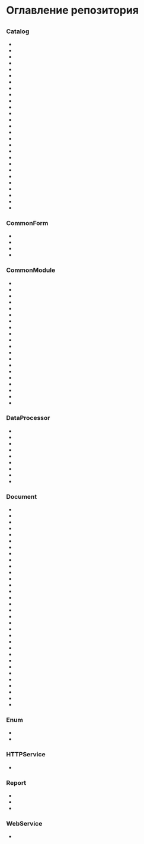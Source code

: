 # Оглавление репозитория

## 

### Catalog

- [](https://gist.githubusercontent.com/Untru/f54484ad2b2ca7f900d0800186ddf420/raw/390ac06401bcd490ceecaba99f502f631184a8ad/_bsl%5CResources%5C726598511%5CCatalog%5C%D1%83%D1%81%D0%90%D0%BB%D0%B3%D0%BE%D1%80%D0%B8%D1%82%D0%BC%D1%8B%D0%A0%D0%B0%D0%B7%D0%BC%D0%B5%D1%89%D0%B5%D0%BD%D0%B8%D1%8F%5CCatalogForm%5C%D0%A4%D0%BE%D1%80%D0%BC%D0%B0%D0%AD%D0%BB%D0%B5%D0%BC%D0%B5%D0%BD%D1%82%D0%B0%5CCatalogForm.obj.bsl)
- [](https://gist.githubusercontent.com/Untru/f54484ad2b2ca7f900d0800186ddf420/raw/5b8f13cbf3750245fca8d5815c2d6c29ecde6077/_bsl%5CResources%5C726598511%5CCatalog%5C%D1%83%D1%81%D0%98%D1%81%D1%82%D0%BE%D1%87%D0%BD%D0%B8%D0%BA%D0%B8%D0%9F%D0%BE%D1%81%D1%82%D1%83%D0%BF%D0%BB%D0%B5%D0%BD%D0%B8%D1%8F%5CCatalogForm%5C%D0%A4%D0%BE%D1%80%D0%BC%D0%B0%D0%AD%D0%BB%D0%B5%D0%BC%D0%B5%D0%BD%D1%82%D0%B0%5CCatalogForm.obj.bsl)
- [](https://gist.githubusercontent.com/Untru/f54484ad2b2ca7f900d0800186ddf420/raw/6f67e4fc40550f192a4dc05d250616384359cee5/_bsl%5CResources%5C726598511%5CCatalog%5C%D1%83%D1%81%D0%9A%D0%BE%D0%BD%D1%82%D0%B5%D0%B9%D0%BD%D0%B5%D1%80%D1%8B%5CCatalog.mgr.bsl)
- [](https://gist.githubusercontent.com/Untru/f54484ad2b2ca7f900d0800186ddf420/raw/c1b1cc668216d2ce9b9d5ff69b115cb0088e2f3d/_bsl%5CResources%5C726598511%5CCatalog%5C%D1%83%D1%81%D0%9A%D0%BE%D0%BD%D1%82%D0%B5%D0%B9%D0%BD%D0%B5%D1%80%D1%8B%5CCatalogForm%5C%D0%A4%D0%BE%D1%80%D0%BC%D0%B0%D0%92%D1%8B%D0%B1%D0%BE%D1%80%D0%B0%5CCatalogForm.obj.bsl)
- [](https://gist.githubusercontent.com/Untru/f54484ad2b2ca7f900d0800186ddf420/raw/68922de95fac83b260df95567b51feceb03280cc/_bsl%5CResources%5C726598511%5CCatalog%5C%D1%83%D1%81%D0%9A%D0%BE%D0%BD%D1%82%D0%B5%D0%B9%D0%BD%D0%B5%D1%80%D1%8B%5CCatalogForm%5C%D0%A4%D0%BE%D1%80%D0%BC%D0%B0%D0%AD%D0%BB%D0%B5%D0%BC%D0%B5%D0%BD%D1%82%D0%B0%5CCatalogForm.obj.bsl)
- [](https://gist.githubusercontent.com/Untru/f54484ad2b2ca7f900d0800186ddf420/raw/c3af859348459f301c62331ca4d08950adeae68a/_bsl%5CResources%5C726598511%5CCatalog%5C%D1%83%D1%81%D0%9A%D0%BE%D0%BD%D1%82%D1%80%D0%B0%D0%B3%D0%B5%D0%BD%D1%82%D1%8B%5CCatalogForm%5C%D0%A4%D0%BE%D1%80%D0%BC%D0%B0%D0%AD%D0%BB%D0%B5%D0%BC%D0%B5%D0%BD%D1%82%D0%B0%5CCatalogForm.obj.bsl)
- [](https://gist.githubusercontent.com/Untru/f54484ad2b2ca7f900d0800186ddf420/raw/0aafc83cb2598e1e1bcee651f6d4c5425415cb6a/_bsl%5CResources%5C726598511%5CCatalog%5C%D1%83%D1%81%D0%9C%D0%BE%D0%B4%D0%B5%D0%BB%D0%B8%D0%A3%D1%87%D0%B5%D1%82%D0%B0%D0%9D%D0%BE%D0%BC%D0%B5%D0%BD%D0%BA%D0%BB%D0%B0%D1%82%D1%83%D1%80%D1%8B%5CCatalog.mgr.bsl)
- [](https://gist.githubusercontent.com/Untru/f54484ad2b2ca7f900d0800186ddf420/raw/f1cbaa04d29317b865a399b69892ed4c730b886a/_bsl%5CResources%5C726598511%5CCatalog%5C%D1%83%D1%81%D0%9D%D0%B0%D0%BF%D1%80%D0%B0%D0%B2%D0%BB%D0%B5%D0%BD%D0%B8%D0%B5%D0%9E%D1%82%D0%B3%D1%80%D1%83%D0%B7%D0%BA%D0%B8%5CCatalogForm%5C%D0%A4%D0%BE%D1%80%D0%BC%D0%B0%D0%AD%D0%BB%D0%B5%D0%BC%D0%B5%D0%BD%D1%82%D0%B0%5CCatalogForm.obj.bsl)       
- [](https://gist.githubusercontent.com/Untru/f54484ad2b2ca7f900d0800186ddf420/raw/ab96f4d9b80b152d807d6da529470dc1abbe545b/_bsl%5CResources%5C726598511%5CCatalog%5C%D1%83%D1%81%D0%9D%D0%BE%D0%BC%D0%B5%D0%BD%D0%BA%D0%BB%D0%B0%D1%82%D1%83%D1%80%D0%B0%5CCatalog.mgr.bsl)
- [](https://gist.githubusercontent.com/Untru/f54484ad2b2ca7f900d0800186ddf420/raw/00f19585a7d1ba8821f743837b1f3d9e2ae3fa6f/_bsl%5CResources%5C726598511%5CCatalog%5C%D1%83%D1%81%D0%9D%D0%BE%D0%BC%D0%B5%D0%BD%D0%BA%D0%BB%D0%B0%D1%82%D1%83%D1%80%D0%B0%5CCatalog.obj.bsl)
- [](https://gist.githubusercontent.com/Untru/f54484ad2b2ca7f900d0800186ddf420/raw/376613d6ee92329adb44679ca7be75a0e6ca87ee/_bsl%5CResources%5C726598511%5CCatalog%5C%D1%83%D1%81%D0%9D%D0%BE%D0%BC%D0%B5%D0%BD%D0%BA%D0%BB%D0%B0%D1%82%D1%83%D1%80%D0%B0%5CCatalogForm%5C%D0%A4%D0%BE%D1%80%D0%BC%D0%B0%D0%AD%D0%BB%D0%B5%D0%BC%D0%B5%D0%BD%D1%82%D0%B0%5CCatalogForm.obj.bsl)
- [](https://gist.githubusercontent.com/Untru/f54484ad2b2ca7f900d0800186ddf420/raw/57defd6e8cc98aadc29d416401923af5c79a079e/_bsl%5CResources%5C726598511%5CCatalog%5C%D1%83%D1%81%D0%9F%D0%B0%D1%80%D1%82%D0%B8%D0%B8%D0%9D%D0%BE%D0%BC%D0%B5%D0%BD%D0%BA%D0%BB%D0%B0%D1%82%D1%83%D1%80%D1%8B%5CCatalog.mgr.bsl)
- [](https://gist.githubusercontent.com/Untru/f54484ad2b2ca7f900d0800186ddf420/raw/ea4741cab98e5b4a42c4f9a6ddecb22a2d3f80b2/_bsl%5CResources%5C726598511%5CCatalog%5C%D1%83%D1%81%D0%9F%D0%B0%D1%80%D1%82%D0%B8%D0%B8%D0%9D%D0%BE%D0%BC%D0%B5%D0%BD%D0%BA%D0%BB%D0%B0%D1%82%D1%83%D1%80%D1%8B%5CCatalog.obj.bsl)
- [](https://gist.githubusercontent.com/Untru/f54484ad2b2ca7f900d0800186ddf420/raw/567a4bbb73ef19dbb060f1257b8294a8e443593f/_bsl%5CResources%5C726598511%5CCatalog%5C%D1%83%D1%81%D0%9F%D0%B0%D1%80%D1%82%D0%B8%D0%B8%D0%9D%D0%BE%D0%BC%D0%B5%D0%BD%D0%BA%D0%BB%D0%B0%D1%82%D1%83%D1%80%D1%8B%5CCatalogForm%5C%D0%A4%D0%BE%D1%80%D0%BC%D0%B0%D0%AD%D0%BB%D0%B5%D0%BC%D0%B5%D0%BD%D1%82%D0%B0%5CCatalogForm.obj.bsl)
- [](https://gist.githubusercontent.com/Untru/f54484ad2b2ca7f900d0800186ddf420/raw/ccb27a775ff77aa39f4ad3edf5da8743c906a872/_bsl%5CResources%5C726598511%5CCatalog%5C%D1%83%D1%81%D0%9F%D1%80%D0%B0%D0%B2%D0%B8%D0%BB%D0%B0%D0%A1%D0%BA%D0%BB%D0%B0%D0%B4%D1%81%D0%BA%D0%B8%D1%85%D0%9E%D0%BF%D0%B5%D1%80%D0%B0%D1%86%D0%B8%D0%B9%5CCatalogForm%5C%D0%A1%D1%82%D1%80%D0%B0%D0%BD%D0%B8%D1%86%D0%B0%D0%98%D0%BD%D0%B2%D0%B5%D0%BD%D1%82%D0%B0%D1%80%D0%B8%D0%B7%D0%B0%D1%86%D0%B8%D1%8F%D0%9A%D0%BE%D0%BD%D1%82%D0%B5%D0%B9%D0%BD%D0%B5%D1%80%D0%BE%D0%B2%5CCatalogForm.obj.bsl)
- [](https://gist.githubusercontent.com/Untru/f54484ad2b2ca7f900d0800186ddf420/raw/ccb27a775ff77aa39f4ad3edf5da8743c906a872/_bsl%5CResources%5C726598511%5CCatalog%5C%D1%83%D1%81%D0%9F%D1%80%D0%B0%D0%B2%D0%B8%D0%BB%D0%B0%D0%A1%D0%BA%D0%BB%D0%B0%D0%B4%D1%81%D0%BA%D0%B8%D1%85%D0%9E%D0%BF%D0%B5%D1%80%D0%B0%D1%86%D0%B8%D0%B9%5CCatalogForm%5C%D0%A1%D1%82%D1%80%D0%B0%D0%BD%D0%B8%D1%86%D0%B0%D0%98%D0%BD%D0%B2%D0%B5%D0%BD%D1%82%D0%B0%D1%80%D0%B8%D0%B7%D0%B0%D1%86%D0%B8%D1%8F%D0%A1%D0%BE%D1%81%D1%82%D0%B0%D0%B2%D0%B0%D0%9A%D0%BE%D0%BD%D1%82%D0%B5%D0%B9%D0%BD%D0%B5%D1%80%D0%BE%D0%B2%5CCatalogForm.obj.bsl)
- [](https://gist.githubusercontent.com/Untru/f54484ad2b2ca7f900d0800186ddf420/raw/ccb27a775ff77aa39f4ad3edf5da8743c906a872/_bsl%5CResources%5C726598511%5CCatalog%5C%D1%83%D1%81%D0%9F%D1%80%D0%B0%D0%B2%D0%B8%D0%BB%D0%B0%D0%A1%D0%BA%D0%BB%D0%B0%D0%B4%D1%81%D0%BA%D0%B8%D1%85%D0%9E%D0%BF%D0%B5%D1%80%D0%B0%D1%86%D0%B8%D0%B9%5CCatalogForm%5C%D0%A1%D1%82%D1%80%D0%B0%D0%BD%D0%B8%D1%86%D0%B0%D0%9E%D1%82%D0%B1%D0%BE%D1%80%D0%A2%D0%BE%D0%B2%D0%B0%D1%80%D0%B0%5CCatalogForm.obj.bsl)
- [](https://gist.githubusercontent.com/Untru/f54484ad2b2ca7f900d0800186ddf420/raw/ccb27a775ff77aa39f4ad3edf5da8743c906a872/_bsl%5CResources%5C726598511%5CCatalog%5C%D1%83%D1%81%D0%9F%D1%80%D0%B0%D0%B2%D0%B8%D0%BB%D0%B0%D0%A1%D0%BA%D0%BB%D0%B0%D0%B4%D1%81%D0%BA%D0%B8%D1%85%D0%9E%D0%BF%D0%B5%D1%80%D0%B0%D1%86%D0%B8%D0%B9%5CCatalogForm%5C%D0%A1%D1%82%D1%80%D0%B0%D0%BD%D0%B8%D1%86%D0%B0%D0%9F%D1%80%D0%B8%D0%B5%D0%BC%D0%BA%D0%B0%5CCatalogForm.obj.bsl)
- [](https://gist.githubusercontent.com/Untru/f54484ad2b2ca7f900d0800186ddf420/raw/ccb27a775ff77aa39f4ad3edf5da8743c906a872/_bsl%5CResources%5C726598511%5CCatalog%5C%D1%83%D1%81%D0%9F%D1%80%D0%B0%D0%B2%D0%B8%D0%BB%D0%B0%D0%A1%D0%BA%D0%BB%D0%B0%D0%B4%D1%81%D0%BA%D0%B8%D1%85%D0%9E%D0%BF%D0%B5%D1%80%D0%B0%D1%86%D0%B8%D0%B9%5CCatalogForm%5C%D0%A1%D1%82%D1%80%D0%B0%D0%BD%D0%B8%D1%86%D0%B0%D0%9F%D1%80%D0%B8%D0%B5%D0%BC%D0%BA%D0%B0%D0%9F%D0%BE%D1%81%D0%BB%D0%B5%D0%9F%D1%80%D0%B5%D0%B4%D0%B2%D0%B0%D1%80%D0%B8%D1%82%D0%B5%D0%BB%D1%8C%D0%BD%D0%BE%D0%B9%D0%9F%D1%80%D0%B8%D0%B5%D0%BC%D0%BA%D0%B8%5CCatalogForm.obj.bsl)
- [](https://gist.githubusercontent.com/Untru/f54484ad2b2ca7f900d0800186ddf420/raw/ccb27a775ff77aa39f4ad3edf5da8743c906a872/_bsl%5CResources%5C726598511%5CCatalog%5C%D1%83%D1%81%D0%9F%D1%80%D0%B0%D0%B2%D0%B8%D0%BB%D0%B0%D0%A1%D0%BA%D0%BB%D0%B0%D0%B4%D1%81%D0%BA%D0%B8%D1%85%D0%9E%D0%BF%D0%B5%D1%80%D0%B0%D1%86%D0%B8%D0%B9%5CCatalogForm%5C%D0%A1%D1%82%D1%80%D0%B0%D0%BD%D0%B8%D1%86%D0%B0%D0%A1%D0%B2%D0%BE%D0%B1%D0%BE%D0%B4%D0%BD%D0%B0%D1%8F%D0%98%D0%BD%D0%B2%D0%B5%D0%BD%D1%82%D0%B0%D1%80%D0%B8%D0%B7%D0%B0%D1%86%D0%B8%D1%8F%D0%9A%D0%BE%D0%BD%D1%82%D0%B5%D0%B9%D0%BD%D0%B5%D1%80%D0%BE%D0%B2%5CCatalogForm.obj.bsl)
- [](https://gist.githubusercontent.com/Untru/f54484ad2b2ca7f900d0800186ddf420/raw/ccb27a775ff77aa39f4ad3edf5da8743c906a872/_bsl%5CResources%5C726598511%5CCatalog%5C%D1%83%D1%81%D0%9F%D1%80%D0%B0%D0%B2%D0%B8%D0%BB%D0%B0%D0%A1%D0%BA%D0%BB%D0%B0%D0%B4%D1%81%D0%BA%D0%B8%D1%85%D0%9E%D0%BF%D0%B5%D1%80%D0%B0%D1%86%D0%B8%D0%B9%5CCatalogForm%5C%D0%A1%D1%82%D1%80%D0%B0%D0%BD%D0%B8%D1%86%D0%B0%D0%A1%D0%B2%D0%BE%D0%B1%D0%BE%D0%B4%D0%BD%D0%B0%D1%8F%D0%98%D0%BD%D0%B2%D0%B5%D0%BD%D1%82%D0%B0%D1%80%D0%B8%D0%B7%D0%B0%D1%86%D0%B8%D1%8F%D0%A1%D0%BE%D1%81%D1%82%D0%B0%D0%B2%D0%B0%D0%9A%D0%BE%D0%BD%D1%82%D0%B5%D0%B9%D0%BD%D0%B5%D1%80%D0%BE%D0%B2%5CCatalogForm.obj.bsl)
- [](https://gist.githubusercontent.com/Untru/f54484ad2b2ca7f900d0800186ddf420/raw/ccb27a775ff77aa39f4ad3edf5da8743c906a872/_bsl%5CResources%5C726598511%5CCatalog%5C%D1%83%D1%81%D0%9F%D1%80%D0%B0%D0%B2%D0%B8%D0%BB%D0%B0%D0%A1%D0%BA%D0%BB%D0%B0%D0%B4%D1%81%D0%BA%D0%B8%D1%85%D0%9E%D0%BF%D0%B5%D1%80%D0%B0%D1%86%D0%B8%D0%B9%5CCatalogForm%5C%D0%A1%D1%82%D1%80%D0%B0%D0%BD%D0%B8%D1%86%D0%B0%D0%A1%D0%B2%D0%BE%D0%B1%D0%BE%D0%B4%D0%BD%D0%BE%D0%B5%D0%9F%D0%B5%D1%80%D0%B5%D0%BC%D0%B5%D1%89%D0%B5%D0%BD%D0%B8%D0%B5%D0%A2%D0%BE%D0%B2%D0%B0%D1%80%D0%B0%5CCatalogForm.obj.bsl)
- [](https://gist.githubusercontent.com/Untru/f54484ad2b2ca7f900d0800186ddf420/raw/ccb27a775ff77aa39f4ad3edf5da8743c906a872/_bsl%5CResources%5C726598511%5CCatalog%5C%D1%83%D1%81%D0%A1%D1%82%D0%B0%D0%B4%D0%B8%D0%B8%D0%9E%D1%82%D0%B3%D1%80%D1%83%D0%B7%D0%BA%D0%B8%5CCatalogForm%5C%D0%A4%D0%BE%D1%80%D0%BC%D0%B0%D0%AD%D0%BB%D0%B5%D0%BC%D0%B5%D0%BD%D1%82%D0%B0%5CCatalogForm.obj.bsl)
- [](https://gist.githubusercontent.com/Untru/f54484ad2b2ca7f900d0800186ddf420/raw/ccb27a775ff77aa39f4ad3edf5da8743c906a872/_bsl%5CResources%5C726598511%5CCatalog%5C%D1%83%D1%81%D0%A1%D1%82%D0%B0%D0%B4%D0%B8%D0%B8%D0%9F%D1%80%D0%B8%D0%B5%D0%BC%D0%BA%D0%B8%5CCatalogForm%5C%D0%A4%D0%BE%D1%80%D0%BC%D0%B0%D0%AD%D0%BB%D0%B5%D0%BC%D0%B5%D0%BD%D1%82%D0%B0%5CCatalogForm.obj.bsl)
- [](https://gist.githubusercontent.com/Untru/f54484ad2b2ca7f900d0800186ddf420/raw/3e9bf26d23527771eae3893351b142f37f9d2e2e/_bsl%5CResources%5C726598511%5CCatalog%5C%D1%83%D1%81%D0%A2%D0%B8%D0%BF%D1%8B%D0%A1%D0%BA%D0%BB%D0%B0%D0%B4%D1%81%D0%BA%D0%B8%D1%85%D0%A1%D0%BE%D0%B1%D1%8B%D1%82%D0%B8%D0%B9%5CCatalogForm%5C%D0%A4%D0%BE%D1%80%D0%BC%D0%B0%D0%AD%D0%BB%D0%B5%D0%BC%D0%B5%D0%BD%D1%82%D0%B0%5CCatalogForm.obj.bsl) 
- [](https://gist.githubusercontent.com/Untru/f54484ad2b2ca7f900d0800186ddf420/raw/c309b992c36140d2d660df51a8cfeb77743d4ee6/_bsl%5CResources%5C726598511%5CCatalog%5C%D1%83%D1%81%D0%A3%D0%BF%D0%B0%D0%BA%D0%BE%D0%B2%D0%BA%D0%B8%D0%9D%D0%BE%D0%BC%D0%B5%D0%BD%D0%BA%D0%BB%D0%B0%D1%82%D1%83%D1%80%D1%8B%5CCatalogForm%5C%D0%A4%D0%BE%D1%80%D0%BC%D0%B0%D0%AD%D0%BB%D0%B5%D0%BC%D0%B5%D0%BD%D1%82%D0%B0%5CCatalogForm.obj.bsl) 
- [](https://gist.githubusercontent.com/Untru/f54484ad2b2ca7f900d0800186ddf420/raw/59edfca65a21f4d40aaa4c436d94810bba285152/_bsl%5CResources%5C726598511%5CCatalog%5C%D1%83%D1%81%D0%A8%D0%B0%D0%B1%D0%BB%D0%BE%D0%BD%D1%8B%D0%AD%D1%82%D0%B8%D0%BA%D0%B5%D1%82%D0%BE%D0%BA%5CCatalogForm%5C%D0%A4%D0%BE%D1%80%D0%BC%D0%B0%D0%AD%D0%BB%D0%B5%D0%BC%D0%B5%D0%BD%D1%82%D0%B0%5CCatalogForm.obj.bsl)

### CommonForm

- [](https://gist.githubusercontent.com/Untru/f54484ad2b2ca7f900d0800186ddf420/raw/eefd47037e59d27bbc2a383ca626af08856f8a6c/_bsl%5CResources%5C726598511%5CCommonForm%5C%D0%A4%D0%BE%D1%80%D0%BC%D0%B0%D0%A0%D0%B5%D0%B4%D0%B0%D0%BA%D1%82%D0%B8%D1%80%D0%BE%D0%B2%D0%B0%D0%BD%D0%B8%D1%8F%D0%9F%D0%BE%D1%87%D1%82%D1%8B%D0%94%D0%BB%D1%8F%D0%A3%D0%B2%D0%B5%D0%B4%D0%BE%D0%BC%D0%BB%D0%B5%D0%BD%D0%B8%D1%8F%5CCommonForm.obj.bsl)
- [](https://gist.githubusercontent.com/Untru/f54484ad2b2ca7f900d0800186ddf420/raw/05b562a42c687e982a9aa4d1baf2a87317e9b638/_bsl%5CResources%5C726598511%5CCommonForm%5C%D1%83%D1%81%D0%9E%D1%82%D0%B1%D0%BE%D1%80%D0%9E%D1%82%D0%B3%D1%80%D1%83%D0%B7%D0%BA%D0%B0%5CCommonForm.obj.bsl)
- [](https://gist.githubusercontent.com/Untru/f54484ad2b2ca7f900d0800186ddf420/raw/7abe6d62a74458ca9415e6441aebbcc2db8cc9d6/_bsl%5CResources%5C726598511%5CCommonForm%5C%D1%83%D1%81%D0%A1%D0%B5%D1%80%D0%B2%D0%B5%D1%80%D0%9F%D0%B5%D1%87%D0%B0%D1%82%D0%B8%5CCommonForm.obj.bsl)
- [](https://gist.githubusercontent.com/Untru/f54484ad2b2ca7f900d0800186ddf420/raw/87d5a757808da5f451d4416bf698e034a88ddd8f/_bsl%5CResources%5C726598511%5CCommonForm%5C%D1%83%D1%81%D0%A1%D0%BA%D0%BB%D0%B0%D0%B4%D1%81%D0%BA%D0%BE%D0%B9%D0%A3%D1%87%D0%B5%D1%82%5CCommonForm.obj.bsl)

### CommonModule

- [](https://gist.githubusercontent.com/Untru/f54484ad2b2ca7f900d0800186ddf420/raw/52fca9481dd00979861beb8d48b0061b27ffa75d/_bsl%5CResources%5C726598511%5CCommonModule%5C%D0%91%D1%8E%D1%80%D0%BE1440_%D0%94%D0%BE%D1%80%D0%B0%D0%B1%D0%BE%D1%82%D0%BA%D0%B8%D0%A1%D0%B5%D1%80%D0%B2%D0%B5%D1%80%5CCommonModule.obj.bsl)
- [](https://gist.githubusercontent.com/Untru/f54484ad2b2ca7f900d0800186ddf420/raw/ff0c8b35da5307fea197e1e877613e6ae74bf066/_bsl%5CResources%5C726598511%5CCommonModule%5C%D0%91%D1%8E%D1%80%D0%BE1440_%D0%9C%D0%BE%D0%B4%D0%B8%D1%84%D0%B8%D0%BA%D0%B0%D1%86%D0%B8%D1%8F%D0%A4%D0%BE%D1%80%D0%BC%D0%A1%D0%B5%D1%80%D0%B2%D0%B5%D1%80%5CCommonModule.obj.bsl)
- [](https://gist.githubusercontent.com/Untru/f54484ad2b2ca7f900d0800186ddf420/raw/14b3c650279f917022f0066da37c26d5dec30a55/_bsl%5CResources%5C726598511%5CCommonModule%5C%D0%91%D1%8E%D1%80%D0%BE1440_%D0%9E%D0%B1%D1%80%D0%B0%D0%B1%D0%BE%D1%82%D0%BA%D0%B0%D0%A1%D0%BE%D0%B1%D1%8B%D1%82%D0%B8%D0%B9RMQ%5CCommonModule.obj.bsl)
- [](https://gist.githubusercontent.com/Untru/f54484ad2b2ca7f900d0800186ddf420/raw/f11bee392359b792e7423167805f45b221dc0cc0/_bsl%5CResources%5C726598511%5CCommonModule%5C%D0%91%D1%8E%D1%80%D0%BE1440_%D0%9E%D0%B1%D1%89%D0%B5%D0%B3%D0%BE%D0%9D%D0%B0%D0%B7%D0%BD%D0%B0%D1%87%D0%B5%D0%BD%D0%B8%D1%8F%D0%9F%D0%BE%D0%B2%D1%82%D0%98%D1%81%D0%BF%5CCommonModule.obj.bsl)
- [](https://gist.githubusercontent.com/Untru/f54484ad2b2ca7f900d0800186ddf420/raw/a59808be8eae30486709393d4c66df06ee8f5baf/_bsl%5CResources%5C726598511%5CCommonModule%5C%D0%A3%D0%BF%D1%80%D0%B0%D0%B2%D0%BB%D0%B5%D0%BD%D0%B8%D0%B5%D0%A1%D0%B2%D0%BE%D0%B9%D1%81%D1%82%D0%B2%D0%B0%D0%BC%D0%B8%5CCommonModule.obj.bsl)
- [](https://gist.githubusercontent.com/Untru/f54484ad2b2ca7f900d0800186ddf420/raw/2265615467752e11638f61516059d09ca18a4573/_bsl%5CResources%5C726598511%5CCommonModule%5C%D1%83%D1%81%D0%90%D0%BB%D0%B3%D0%BE%D1%80%D0%B8%D1%82%D0%BC%D1%8B%D0%9E%D1%82%D0%B1%D0%BE%D1%80%D0%B0%5CCommonModule.obj.bsl)
- [](https://gist.githubusercontent.com/Untru/f54484ad2b2ca7f900d0800186ddf420/raw/d03b28517e2cb545f2d2dc2d081d5f1d28b04285/_bsl%5CResources%5C726598511%5CCommonModule%5C%D1%83%D1%81%D0%90%D0%BB%D0%B3%D0%BE%D1%80%D0%B8%D1%82%D0%BC%D1%8B%D0%A0%D0%B0%D0%B7%D0%BC%D0%B5%D1%89%D0%B5%D0%BD%D0%B8%D1%8F%5CCommonModule.obj.bsl)
- [](https://gist.githubusercontent.com/Untru/f54484ad2b2ca7f900d0800186ddf420/raw/130ca9f6aac8041f477aaef53b145c066ba03c90/_bsl%5CResources%5C726598511%5CCommonModule%5C%D1%83%D1%81%D0%9F%D1%80%D0%BE%D0%B2%D0%B5%D0%B4%D0%B5%D0%BD%D0%B8%D0%B5%D0%94%D0%BE%D0%BA%D1%83%D0%BC%D0%B5%D0%BD%D1%82%D0%B0%5CCommonModule.obj.bsl)
- [](https://gist.githubusercontent.com/Untru/f54484ad2b2ca7f900d0800186ddf420/raw/c143bc52b3f0b844509d45e27d706b6092d8cfaa/_bsl%5CResources%5C726598511%5CCommonModule%5C%D1%83%D1%81%D0%A1%D0%B5%D1%80%D0%B2%D0%B5%D1%80%D0%9F%D0%B5%D1%87%D0%B0%D1%82%D0%B8%5CCommonModule.obj.bsl)
- [](https://gist.githubusercontent.com/Untru/f54484ad2b2ca7f900d0800186ddf420/raw/7ca893fe4527a93b37fceca45ef9707cb659d25b/_bsl%5CResources%5C726598511%5CCommonModule%5C%D1%83%D1%81%D0%A1%D0%B5%D1%80%D0%B2%D0%B8%D1%81%D0%BD%D1%8B%D0%B5%D0%A4%D1%83%D0%BD%D0%BA%D1%86%D0%B8%D0%B8%D0%92%D1%8B%D0%B7%D0%BE%D0%B2%D0%A1%D0%B5%D1%80%D0%B2%D0%B5%D1%80%D0%B0%5CCommonModule.obj.bsl)
- [](https://gist.githubusercontent.com/Untru/f54484ad2b2ca7f900d0800186ddf420/raw/956d0c6d0aa929861596e56614b9c1221db7a2a3/_bsl%5CResources%5C726598511%5CCommonModule%5C%D1%83%D1%81%D0%A1%D0%BE%D0%B1%D1%8B%D1%82%D0%B8%D1%8F%5CCommonModule.obj.bsl)
- [](https://gist.githubusercontent.com/Untru/f54484ad2b2ca7f900d0800186ddf420/raw/044b179cece4c0f10c519bc0e123349e3a1270d5/_bsl%5CResources%5C726598511%5CCommonModule%5C%D1%83%D1%81%D0%A2%D0%A1%D0%94%D0%9E%D1%81%D0%BD%D0%BE%D0%B2%D0%BD%D0%BE%D0%B9%5CCommonModule.obj.bsl)
- [](https://gist.githubusercontent.com/Untru/f54484ad2b2ca7f900d0800186ddf420/raw/236c495473805fc40cc17ae8404e5128a1f8cd38/_bsl%5CResources%5C726598511%5CCommonModule%5C%D1%83%D1%81%D0%A2%D0%A1%D0%94%D0%9E%D1%82%D0%B1%D0%BE%D1%80%5CCommonModule.obj.bsl)
- [](https://gist.githubusercontent.com/Untru/f54484ad2b2ca7f900d0800186ddf420/raw/8ce393301566907d0008e837c5c5eb1598ff50c2/_bsl%5CResources%5C726598511%5CCommonModule%5C%D1%83%D1%81%D0%A2%D0%A1%D0%94%D0%9F%D0%B5%D1%80%D0%B5%D0%BC%D0%B5%D1%89%D0%B5%D0%BD%D0%B8%D0%B5%5CCommonModule.obj.bsl)
- [](https://gist.githubusercontent.com/Untru/f54484ad2b2ca7f900d0800186ddf420/raw/da52c317145960cd2e273d8f054a3a42feb1d75b/_bsl%5CResources%5C726598511%5CCommonModule%5C%D1%83%D1%81%D0%A2%D0%A1%D0%94%D0%9F%D0%B5%D1%80%D0%B5%D0%BE%D0%BF%D1%80%D0%B5%D0%B4%D0%B5%D0%BB%D1%8F%D0%B5%D0%BC%D1%8B%D0%B9%5CCommonModule.obj.bsl)
- [](https://gist.githubusercontent.com/Untru/f54484ad2b2ca7f900d0800186ddf420/raw/622a11f4a98be3f5b6b2e0d183a547d7a9e27868/_bsl%5CResources%5C726598511%5CCommonModule%5C%D1%83%D1%81%D0%A2%D0%A1%D0%94%D0%9F%D1%80%D0%B8%D0%B5%D0%BC%D0%BA%D0%B0%5CCommonModule.obj.bsl)
- [](https://gist.githubusercontent.com/Untru/f54484ad2b2ca7f900d0800186ddf420/raw/fd7deab9a74c8a721197210d24daadf34619202f/_bsl%5CResources%5C726598511%5CCommonModule%5C%D1%83%D1%81%D0%A2%D0%A1%D0%94%D0%A0%D0%B0%D0%B7%D0%BC%D0%B5%D1%89%D0%B5%D0%BD%D0%B8%D0%B5%5CCommonModule.obj.bsl)
- [](https://gist.githubusercontent.com/Untru/f54484ad2b2ca7f900d0800186ddf420/raw/f3515b1e086de70d599a562992cbba480775d432/_bsl%5CResources%5C726598511%5CCommonModule%5C%D1%83%D1%81%D0%A2%D0%A1%D0%94%D0%A0%D0%B5%D0%B3%D0%BB%D0%B0%D0%BC%D0%B5%D0%BD%D1%82%D0%BD%D1%8B%D0%B5%D0%A4%D1%83%D0%BD%D0%BA%D1%86%D0%B8%D0%B8%5CCommonModule.obj.bsl)
- [](https://gist.githubusercontent.com/Untru/f54484ad2b2ca7f900d0800186ddf420/raw/eab531d7f30fbcc50a3f7ca5903077af737616f8/_bsl%5CResources%5C726598511%5CCommonModule%5C%D1%83%D1%81%D0%A2%D0%A1%D0%94%D0%A1%D0%B5%D1%80%D0%B2%D0%B8%D1%81%D0%BD%D1%8B%D0%B5%D0%A4%D1%83%D0%BD%D0%BA%D1%86%D0%B8%D0%B8%5CCommonModule.obj.bsl)
- [](https://gist.githubusercontent.com/Untru/f54484ad2b2ca7f900d0800186ddf420/raw/df002eff24a790b22232bb9263ac3edd456c9e6a/_bsl%5CResources%5C726598511%5CCommonModule%5C%D1%83%D1%81%D0%A3%D0%BF%D1%80%D0%B0%D0%B2%D0%BB%D0%B5%D0%BD%D0%B8%D0%B5%D0%97%D0%B0%D0%B4%D0%B0%D1%87%D0%B0%D0%BC%D0%B8%5CCommonModule.obj.bsl)

### DataProcessor

- [](https://gist.githubusercontent.com/Untru/f54484ad2b2ca7f900d0800186ddf420/raw/1c83736e4fcd36ead83eddf57ba96976b00fb4e5/_bsl%5CResources%5C726598511%5CDataProcessor%5C%D0%91%D1%8E%D1%80%D0%BE1440_%D0%97%D0%B0%D0%B3%D1%80%D1%83%D0%B7%D0%BA%D0%B0%D0%98%D0%B7%D0%A2%D0%94%5CForm%5C%D0%A4%D0%BE%D1%80%D0%BC%D0%B0%5CForm.obj.bsl)
- [](https://gist.githubusercontent.com/Untru/f54484ad2b2ca7f900d0800186ddf420/raw/83288fdd884f747f532e113b790539b0b0806dba/_bsl%5CResources%5C726598511%5CDataProcessor%5C%D0%91%D1%8E%D1%80%D0%BE1440_%D0%A1%D0%BC%D0%B5%D0%BD%D0%B8%D1%82%D1%8C%D0%9F%D0%BE%D0%BA%D0%BB%D0%B0%D0%B6%D0%B5%D0%B4%D0%B0%D1%82%D0%B5%D0%BB%D1%8F%D0%94%D0%BB%D1%8F%D0%9D%D0%BE%D0%BC%D0%B5%D0%BD%D0%BA%D0%BB%D0%B0%D1%82%D1%83%D1%80%D0%92%D0%9A%D0%BE%D0%BD%D1%82%D0%B5%D0%B9%D0%BD%D0%B5%D1%80%D0%B0%D1%85%5CDataProcessorCommand%5C%D0%A1%D0%BC%D0%B5%D0%BD%D0%B8%D1%82%D1%8C%D0%9F%D0%BE%D0%BA%D0%BB%D0%B0%D0%B6%D0%B5%D0%B4%D0%B0%D1%82%D0%B5%D0%BB%D1%8F%D0%94%D0%BB%D1%8F%D0%9D%D0%BE%D0%BC%D0%B5%D0%BD%D0%BA%D0%BB%D0%B0%D1%82%D1%83%D1%80%D0%92%D0%9A%D0%BE%D0%BD%D1%82%D0%B5%D0%B9%D0%BD%D0%B5%D1%80%D0%B0%D1%85%5CDataProcessorCommand.obj.bsl)
- [](https://gist.githubusercontent.com/Untru/f54484ad2b2ca7f900d0800186ddf420/raw/05dd810cb905d19c0790dc3b6fd33515ab21f03b/_bsl%5CResources%5C726598511%5CDataProcessor%5C%D0%91%D1%8E%D1%80%D0%BE1440_%D0%A1%D0%BC%D0%B5%D0%BD%D0%B8%D1%82%D1%8C%D0%9F%D0%BE%D0%BA%D0%BB%D0%B0%D0%B6%D0%B5%D0%B4%D0%B0%D1%82%D0%B5%D0%BB%D1%8F%D0%94%D0%BB%D1%8F%D0%9D%D0%BE%D0%BC%D0%B5%D0%BD%D0%BA%D0%BB%D0%B0%D1%82%D1%83%D1%80%D0%92%D0%9A%D0%BE%D0%BD%D1%82%D0%B5%D0%B9%D0%BD%D0%B5%D1%80%D0%B0%D1%85%5CForm%5C%D0%91%D1%8E%D1%80%D0%BE1440_%D0%A4%D0%BE%D1%80%D0%BC%D0%B0%D0%92%D1%8B%D0%B1%D0%BE%D1%80%D0%B0%D0%9D%D0%BE%D0%BC%D0%B5%D0%BD%D0%BA%D0%BB%D0%B0%D1%82%D1%83%D1%80%D0%94%D0%BB%D1%8F%D0%A1%D0%BC%D0%B5%D0%BD%D1%8B%D0%9F%D0%BE%D0%BA%D0%BB%D0%B0%D0%B6%D0%B5%D0%B4%D0%B0%D1%82%D0%B5%D0%BB%D1%8F%5CForm.obj.bsl)
- [](https://gist.githubusercontent.com/Untru/f54484ad2b2ca7f900d0800186ddf420/raw/b007ef8a316d8656ee43ae07760756cfd99279fe/_bsl%5CResources%5C726598511%5CDataProcessor%5C%D1%83%D1%81%D0%93%D0%B5%D0%BD%D0%B5%D1%80%D0%B0%D1%86%D0%B8%D1%8F%D0%9A%D0%BE%D0%BD%D1%82%D0%B5%D0%B9%D0%BD%D0%B5%D1%80%D0%BE%D0%B2%5CDataProcessorCommand%5C%D0%A1%D1%84%D0%BE%D1%80%D0%BC%D0%B8%D1%80%D0%BE%D0%B2%D0%B0%D1%82%D1%8C%D0%9A%D0%BE%D0%BD%D1%82%D0%B5%D0%B9%D0%BD%D0%B5%D1%80%D1%8B%5CDataProcessorCommand.obj.bsl)
- [](https://gist.githubusercontent.com/Untru/f54484ad2b2ca7f900d0800186ddf420/raw/d7b929efcd3f639a6adbfec272ca8d2f242e53c4/_bsl%5CResources%5C726598511%5CDataProcessor%5C%D1%83%D1%81%D0%93%D0%B5%D0%BD%D0%B5%D1%80%D0%B0%D1%86%D0%B8%D1%8F%D0%9A%D0%BE%D0%BD%D1%82%D0%B5%D0%B9%D0%BD%D0%B5%D1%80%D0%BE%D0%B2%5CForm%5C%D0%A4%D0%BE%D1%80%D0%BC%D0%B0%5CForm.obj.bsl)
- [](https://gist.githubusercontent.com/Untru/f54484ad2b2ca7f900d0800186ddf420/raw/3875b8d0a85b98570c0da9a9ecd101a2c76deabf/_bsl%5CResources%5C726598511%5CDataProcessor%5C%D1%83%D1%81%D0%9F%D0%B5%D1%87%D0%B0%D1%82%D1%8C%D0%AD%D1%82%D0%B8%D0%BA%D0%B5%D1%82%D0%BE%D0%BA%5CDataProcessor.mgr.bsl)
- [](https://gist.githubusercontent.com/Untru/f54484ad2b2ca7f900d0800186ddf420/raw/729489805a0fa83346d97af3c23de9a45ab81e1b/_bsl%5CResources%5C726598511%5CDataProcessor%5C%D1%83%D1%81%D0%9F%D0%B5%D1%87%D0%B0%D1%82%D1%8C%D0%AD%D1%82%D0%B8%D0%BA%D0%B5%D1%82%D0%BE%D0%BA%5CForm%5C%D0%A4%D0%BE%D1%80%D0%BC%D0%B0%5CForm.obj.bsl)
- [](https://gist.githubusercontent.com/Untru/f54484ad2b2ca7f900d0800186ddf420/raw/25a9b6873959dd6fe90e6ea92988dbcd2b2bb6c1/_bsl%5CResources%5C726598511%5CDataProcessor%5C%D1%83%D1%81%D0%9F%D0%BB%D0%B0%D0%BD%D0%B8%D1%80%D0%BE%D0%B2%D0%B0%D0%BD%D0%B8%D0%B5%D0%97%D0%B0%D0%B4%D0%B0%D1%87%5CForm%5C%D0%9F%D0%B5%D1%80%D0%B5%D0%BC%D0%B5%D1%89%D0%B5%D0%BD%D0%B8%D0%B5%D0%A2%D0%BE%D0%B2%D0%B0%D1%80%D0%B0%5CForm.obj.bsl)   
- [](https://gist.githubusercontent.com/Untru/f54484ad2b2ca7f900d0800186ddf420/raw/cf49560cc16bf0d3c21f9f4a5d64e5332bccc1a5/_bsl%5CResources%5C726598511%5CDataProcessor%5C%D1%83%D1%81%D0%9F%D0%BB%D0%B0%D0%BD%D0%B8%D1%80%D0%BE%D0%B2%D0%B0%D0%BD%D0%B8%D0%B5%D0%97%D0%B0%D0%B4%D0%B0%D1%87%5CForm%5C%D0%9F%D1%80%D0%BE%D1%81%D0%BC%D0%BE%D1%82%D1%80%D0%97%D0%B0%D0%B4%D0%B0%D1%87%5CForm.obj.bsl)

### Document

- [](https://gist.githubusercontent.com/Untru/f54484ad2b2ca7f900d0800186ddf420/raw/a0c5708a88a045a5b9c7b8a0e18cc12ed98c327d/_bsl%5CResources%5C726598511%5CDocument%5C%D1%83%D1%81%D0%90%D0%BA%D1%82%D0%A1%D0%B2%D0%B5%D1%80%D0%BA%D0%B8%D0%98%D0%BD%D0%B2%D0%B5%D0%BD%D1%82%D0%B0%D1%80%D0%B8%D0%B7%D0%B0%D1%86%D0%B8%D0%B8%5CDocumentForm%5C%D0%A4%D0%BE%D1%80%D0%BC%D0%B0%D0%94%D0%BE%D0%BA%D1%83%D0%BC%D0%B5%D0%BD%D1%82%D0%B0%5CDocumentForm.obj.bsl)
- [](https://gist.githubusercontent.com/Untru/f54484ad2b2ca7f900d0800186ddf420/raw/907dd0dccbd974fed3cadfb5e89f8e44fd20c579/_bsl%5CResources%5C726598511%5CDocument%5C%D1%83%D1%81%D0%93%D1%80%D1%83%D0%BF%D0%BF%D0%B0%D0%9E%D1%82%D0%B1%D0%BE%D1%80%D0%B0%5CDocument.obj.bsl)
- [](https://gist.githubusercontent.com/Untru/f54484ad2b2ca7f900d0800186ddf420/raw/cc6f33ef7ec8cd69e360bdd7b9996774eed41a57/_bsl%5CResources%5C726598511%5CDocument%5C%D1%83%D1%81%D0%93%D1%80%D1%83%D0%BF%D0%BF%D0%B0%D0%9E%D1%82%D0%B1%D0%BE%D1%80%D0%B0%5CDocumentCommand%5C%D0%91%D1%8E%D1%80%D0%BE1440_%D0%90%D0%B2%D1%82%D0%BE%D0%BC%D0%B0%D1%82%D0%B8%D1%87%D0%B5%D1%81%D0%BA%D0%B0%D1%8F%D0%A1%D0%BE%D1%80%D1%82%D0%B8%D1%80%D0%BE%D0%B2%D0%BA%D0%B0%5CDocumentCommand.obj.bsl)
- [](https://gist.githubusercontent.com/Untru/f54484ad2b2ca7f900d0800186ddf420/raw/8a690bebc168585faa4f57b8d00956a755c6fc10/_bsl%5CResources%5C726598511%5CDocument%5C%D1%83%D1%81%D0%93%D1%80%D1%83%D0%BF%D0%BF%D0%B0%D0%9E%D1%82%D0%B1%D0%BE%D1%80%D0%B0%5CDocumentCommand%5C%D0%91%D1%8E%D1%80%D0%BE1440_%D0%9E%D1%82%D0%B3%D1%80%D1%83%D0%B7%D0%B8%D1%82%D1%8C%D0%9D%D0%B5%D0%BF%D0%BE%D1%81%D1%80%D0%B5%D0%B4%D1%81%D1%82%D0%B2%D0%B5%D0%BD%D0%BD%D0%BE%5CDocumentCommand.obj.bsl)
- [](https://gist.githubusercontent.com/Untru/f54484ad2b2ca7f900d0800186ddf420/raw/806ee529761b465a2f9f2649bb35332afb056f8e/_bsl%5CResources%5C726598511%5CDocument%5C%D1%83%D1%81%D0%93%D1%80%D1%83%D0%BF%D0%BF%D0%B0%D0%9E%D1%82%D0%B1%D0%BE%D1%80%D0%B0%5CDocumentForm%5C%D0%A4%D0%BE%D1%80%D0%BC%D0%B0%D0%94%D0%BE%D0%BA%D1%83%D0%BC%D0%B5%D0%BD%D1%82%D0%B0%5CDocumentForm.obj.bsl)
- [](https://gist.githubusercontent.com/Untru/f54484ad2b2ca7f900d0800186ddf420/raw/873faef26ee743337b6ca9f2beaacebd95abdf24/_bsl%5CResources%5C726598511%5CDocument%5C%D1%83%D1%81%D0%97%D0%B0%D0%B4%D0%B0%D1%87%D0%B0%D0%9F%D0%B5%D1%80%D0%B5%D0%BC%D0%B5%D1%89%D0%B5%D0%BD%D0%B8%D0%B5%D0%9A%D0%BE%D0%BD%D1%82%D0%B5%D0%B9%D0%BD%D0%B5%D1%80%D0%B0%5CDocument.obj.bsl)
- [](https://gist.githubusercontent.com/Untru/f54484ad2b2ca7f900d0800186ddf420/raw/739266a1d2450000a51ff6ff75dd600b267fa7c2/_bsl%5CResources%5C726598511%5CDocument%5C%D1%83%D1%81%D0%97%D0%B0%D0%B4%D0%B0%D1%87%D0%B0%D0%9F%D0%B5%D1%80%D0%B5%D0%BC%D0%B5%D1%89%D0%B5%D0%BD%D0%B8%D0%B5%D0%9A%D0%BE%D0%BD%D1%82%D0%B5%D0%B9%D0%BD%D0%B5%D1%80%D0%B0%5CDocumentForm%5C%D0%A4%D0%BE%D1%80%D0%BC%D0%B0%D0%92%D1%8B%D0%B1%D0%BE%D1%80%D0%B0%D0%AF%D1%87%D0%B5%D0%B9%D0%BA%D0%B8%D0%A0%D0%B0%D0%B7%D0%BC%D0%B5%D1%89%D0%B5%D0%BD%D0%B8%D1%8F%5CDocumentForm.obj.bsl)
- [](https://gist.githubusercontent.com/Untru/f54484ad2b2ca7f900d0800186ddf420/raw/c118e3714a78e78030ce63057dce313b7e690eca/_bsl%5CResources%5C726598511%5CDocument%5C%D1%83%D1%81%D0%97%D0%B0%D0%B4%D0%B0%D1%87%D0%B0%D0%9F%D0%B5%D1%80%D0%B5%D0%BC%D0%B5%D1%89%D0%B5%D0%BD%D0%B8%D0%B5%D0%A2%D0%BE%D0%B2%D0%B0%D1%80%D0%B0%5CDocument.obj.bsl)
- [](https://gist.githubusercontent.com/Untru/f54484ad2b2ca7f900d0800186ddf420/raw/25e16a4c553d1bc033fc618533b5ea93137ef44a/_bsl%5CResources%5C726598511%5CDocument%5C%D1%83%D1%81%D0%97%D0%B0%D0%B4%D0%B0%D1%87%D0%B0%D0%9F%D0%B5%D1%80%D0%B5%D0%BC%D0%B5%D1%89%D0%B5%D0%BD%D0%B8%D0%B5%D0%A2%D0%BE%D0%B2%D0%B0%D1%80%D0%B0%5CDocumentCommand%5C%D0%A3%D1%81%D1%82%D0%B0%D0%BD%D0%BE%D0%B2%D0%B8%D1%82%D1%8C%D0%A1%D1%82%D0%B0%D1%82%D1%83%D1%81%D0%92%D1%8B%D0%BF%D0%BE%D0%BB%D0%BD%D0%B5%D0%BD%D0%B0%5CDocumentCommand.obj.bsl)
- [](https://gist.githubusercontent.com/Untru/f54484ad2b2ca7f900d0800186ddf420/raw/4a44813af273a2b48f2e88f3a19faa9cba5fd3cd/_bsl%5CResources%5C726598511%5CDocument%5C%D1%83%D1%81%D0%97%D0%B0%D0%B4%D0%B0%D1%87%D0%B0%D0%9F%D0%B5%D1%80%D0%B5%D0%BC%D0%B5%D1%89%D0%B5%D0%BD%D0%B8%D0%B5%D0%A2%D0%BE%D0%B2%D0%B0%D1%80%D0%B0%5CDocumentForm%5C%D0%A4%D0%BE%D1%80%D0%BC%D0%B0%D0%92%D1%8B%D0%B1%D0%BE%D1%80%D0%B0%D0%AF%D1%87%D0%B5%D0%B9%D0%BA%D0%B8%D0%A0%D0%B0%D0%B7%D0%BC%D0%B5%D1%89%D0%B5%D0%BD%D0%B8%D1%8F%5CDocumentForm.obj.bsl)
- [](https://gist.githubusercontent.com/Untru/f54484ad2b2ca7f900d0800186ddf420/raw/adb8525f996b168b9f9b105503b5db70f58089ce/_bsl%5CResources%5C726598511%5CDocument%5C%D1%83%D1%81%D0%97%D0%B0%D0%B4%D0%B0%D1%87%D0%B0%D0%9F%D0%B5%D1%80%D0%B5%D1%81%D1%87%D0%B5%D1%82%5CDocument.obj.bsl)
- [](https://gist.githubusercontent.com/Untru/f54484ad2b2ca7f900d0800186ddf420/raw/bc9e44ad032e32ea977afeb70f19ea6e3bd26ede/_bsl%5CResources%5C726598511%5CDocument%5C%D1%83%D1%81%D0%97%D0%B0%D0%BA%D0%B0%D0%B7%D0%9D%D0%B0%D0%9E%D1%82%D0%B3%D1%80%D1%83%D0%B7%D0%BA%D1%83%5CDocument.mgr.bsl)
- [](https://gist.githubusercontent.com/Untru/f54484ad2b2ca7f900d0800186ddf420/raw/d00afa8e7a859dda71509359a8dd3f899cfadfe4/_bsl%5CResources%5C726598511%5CDocument%5C%D1%83%D1%81%D0%97%D0%B0%D0%BA%D0%B0%D0%B7%D0%9D%D0%B0%D0%9E%D1%82%D0%B3%D1%80%D1%83%D0%B7%D0%BA%D1%83%5CDocument.obj.bsl)
- [](https://gist.githubusercontent.com/Untru/f54484ad2b2ca7f900d0800186ddf420/raw/0e2cd32e37514a9b7f713976a7b2ba67d358316d/_bsl%5CResources%5C726598511%5CDocument%5C%D1%83%D1%81%D0%97%D0%B0%D0%BA%D0%B0%D0%B7%D0%9D%D0%B0%D0%9E%D1%82%D0%B3%D1%80%D1%83%D0%B7%D0%BA%D1%83%5CDocumentCommand%5C%D0%9E%D1%82%D0%B3%D1%80%D1%83%D0%B7%D0%B8%D1%82%D1%8C%D0%9D%D0%B5%D0%BF%D0%BE%D1%81%D1%80%D0%B5%D0%B4%D1%81%D1%82%D0%B2%D0%B5%D0%BD%D0%BD%D0%BE%5CDocumentCommand.obj.bsl)
- [](https://gist.githubusercontent.com/Untru/f54484ad2b2ca7f900d0800186ddf420/raw/39b41081d8ddaa57604c1e4c77032835d0475159/_bsl%5CResources%5C726598511%5CDocument%5C%D1%83%D1%81%D0%97%D0%B0%D0%BA%D0%B0%D0%B7%D0%9D%D0%B0%D0%9E%D1%82%D0%B3%D1%80%D1%83%D0%B7%D0%BA%D1%83%5CDocumentForm%5C%D0%A4%D0%BE%D1%80%D0%BC%D0%B0%D0%94%D0%BE%D0%BA%D1%83%D0%BC%D0%B5%D0%BD%D1%82%D0%B0%5CDocumentForm.obj.bsl)
- [](https://gist.githubusercontent.com/Untru/f54484ad2b2ca7f900d0800186ddf420/raw/7b9209e85f1997de810a2281449ef7214acbe766/_bsl%5CResources%5C726598511%5CDocument%5C%D1%83%D1%81%D0%9C%D0%B0%D1%80%D0%BA%D0%B8%D1%80%D0%BE%D0%B2%D0%BA%D0%B0%5CDocument.mgr.bsl)
- [](https://gist.githubusercontent.com/Untru/f54484ad2b2ca7f900d0800186ddf420/raw/11f8e8b6970541fe774c8f87025bc1b8decf25f0/_bsl%5CResources%5C726598511%5CDocument%5C%D1%83%D1%81%D0%9C%D0%B0%D1%80%D0%BA%D0%B8%D1%80%D0%BE%D0%B2%D0%BA%D0%B0%5CDocument.obj.bsl)
- [](https://gist.githubusercontent.com/Untru/f54484ad2b2ca7f900d0800186ddf420/raw/a66798c297913a1dccff93309eee4a3f875984f7/_bsl%5CResources%5C726598511%5CDocument%5C%D1%83%D1%81%D0%9C%D0%B0%D1%80%D0%BA%D0%B8%D1%80%D0%BE%D0%B2%D0%BA%D0%B0%5CDocumentForm%5C%D0%A4%D0%BE%D1%80%D0%BC%D0%B0%D0%94%D0%BE%D0%BA%D1%83%D0%BC%D0%B5%D0%BD%D1%82%D0%B0%5CDocumentForm.obj.bsl)
- [](https://gist.githubusercontent.com/Untru/f54484ad2b2ca7f900d0800186ddf420/raw/f86c582a3b7a3bbb53f42a8629f8d291a436560c/_bsl%5CResources%5C726598511%5CDocument%5C%D1%83%D1%81%D0%9E%D0%B6%D0%B8%D0%B4%D0%B0%D0%B5%D0%BC%D0%B0%D1%8F%D0%9F%D1%80%D0%B8%D0%B5%D0%BC%D0%BA%D0%B0%5CDocument.obj.bsl)
- [](https://gist.githubusercontent.com/Untru/f54484ad2b2ca7f900d0800186ddf420/raw/6e6c03b1991622eb7a2f460d6240ea89e58670a9/_bsl%5CResources%5C726598511%5CDocument%5C%D1%83%D1%81%D0%9E%D0%B6%D0%B8%D0%B4%D0%B0%D0%B5%D0%BC%D0%B0%D1%8F%D0%9F%D1%80%D0%B8%D0%B5%D0%BC%D0%BA%D0%B0%5CDocumentCommand%5C%D0%A3%D1%81%D1%82%D0%B0%D0%BD%D0%BE%D0%B2%D0%B8%D1%82%D1%8C%D0%A1%D1%82%D0%B0%D1%82%D1%83%D1%81%D0%97%D0%B0%D0%B2%D0%B5%D1%80%D1%88%D0%B5%D0%BD%D0%B0%5CDocumentCommand.obj.bsl)
- [](https://gist.githubusercontent.com/Untru/f54484ad2b2ca7f900d0800186ddf420/raw/a16bee8a8d6e2cf44c95a115a39fdf288bbc1bb7/_bsl%5CResources%5C726598511%5CDocument%5C%D1%83%D1%81%D0%9E%D0%B6%D0%B8%D0%B4%D0%B0%D0%B5%D0%BC%D0%B0%D1%8F%D0%9F%D1%80%D0%B8%D0%B5%D0%BC%D0%BA%D0%B0%5CDocumentForm%5C%D0%A4%D0%BE%D1%80%D0%BC%D0%B0%D0%92%D1%8B%D0%B1%D0%BE%D1%80%D0%B0%5CDocumentForm.obj.bsl)
- [](https://gist.githubusercontent.com/Untru/f54484ad2b2ca7f900d0800186ddf420/raw/5275cc480a13e21da1ff7503a9d6ddd0962d142e/_bsl%5CResources%5C726598511%5CDocument%5C%D1%83%D1%81%D0%9E%D0%B6%D0%B8%D0%B4%D0%B0%D0%B5%D0%BC%D0%B0%D1%8F%D0%9F%D1%80%D0%B8%D0%B5%D0%BC%D0%BA%D0%B0%5CDocumentForm%5C%D0%A4%D0%BE%D1%80%D0%BC%D0%B0%D0%94%D0%BE%D0%BA%D1%83%D0%BC%D0%B5%D0%BD%D1%82%D0%B0%5CDocumentForm.obj.bsl)
- [](https://gist.githubusercontent.com/Untru/f54484ad2b2ca7f900d0800186ddf420/raw/56d28b4520c72ec2a487b915a3a58d2c020ac2a0/_bsl%5CResources%5C726598511%5CDocument%5C%D1%83%D1%81%D0%9E%D0%B6%D0%B8%D0%B4%D0%B0%D0%B5%D0%BC%D0%B0%D1%8F%D0%9F%D1%80%D0%B8%D0%B5%D0%BC%D0%BA%D0%B0%5CDocumentForm%5C%D0%A4%D0%BE%D1%80%D0%BC%D0%B0%D0%A1%D0%BF%D0%B8%D1%81%D0%BA%D0%B0%5CDocumentForm.obj.bsl)
- [](https://gist.githubusercontent.com/Untru/f54484ad2b2ca7f900d0800186ddf420/raw/7eaf2dbe3e1fd425aa978d19e60ee35577d94bb6/_bsl%5CResources%5C726598511%5CDocument%5C%D1%83%D1%81%D0%9F%D1%80%D0%B5%D0%B4%D0%B2%D0%B0%D1%80%D0%B8%D1%82%D0%B5%D0%BB%D1%8C%D0%BD%D0%B0%D1%8F%D0%9F%D1%80%D0%B8%D0%B5%D0%BC%D0%BA%D0%B0%5CDocument.obj.bsl)
- [](https://gist.githubusercontent.com/Untru/f54484ad2b2ca7f900d0800186ddf420/raw/03c85778c2eef50a8ff9a3ead00b339784613112/_bsl%5CResources%5C726598511%5CDocument%5C%D1%83%D1%81%D0%9F%D1%80%D0%B5%D0%B4%D0%B2%D0%B0%D1%80%D0%B8%D1%82%D0%B5%D0%BB%D1%8C%D0%BD%D0%B0%D1%8F%D0%9F%D1%80%D0%B8%D0%B5%D0%BC%D0%BA%D0%B0%5CDocumentForm%5C%D0%A4%D0%BE%D1%80%D0%BC%D0%B0%D0%94%D0%BE%D0%BA%D1%83%D0%BC%D0%B5%D0%BD%D1%82%D0%B0%5CDocumentForm.obj.bsl)
- [](https://gist.githubusercontent.com/Untru/f54484ad2b2ca7f900d0800186ddf420/raw/1ecf115453ce361b5161e4104a740f2cd7462fe5/_bsl%5CResources%5C726598511%5CDocument%5C%D1%83%D1%81%D0%9F%D1%80%D0%B8%D0%B5%D0%BC%D0%BA%D0%B0%5CDocument.obj.bsl)
- [](https://gist.githubusercontent.com/Untru/f54484ad2b2ca7f900d0800186ddf420/raw/23bcf9aaa50b881cf52e932e7a2e5c5dc03c95f5/_bsl%5CResources%5C726598511%5CDocument%5C%D1%83%D1%81%D0%9F%D1%80%D0%B8%D0%B5%D0%BC%D0%BA%D0%B0%5CDocumentForm%5C%D0%A4%D0%BE%D1%80%D0%BC%D0%B0%D0%94%D0%BE%D0%BA%D1%83%D0%BC%D0%B5%D0%BD%D1%82%D0%B0%5CDocumentForm.obj.bsl)
- [](https://gist.githubusercontent.com/Untru/f54484ad2b2ca7f900d0800186ddf420/raw/c018b5a3c4de3cb93cf23e7e05f654ec4cd478b2/_bsl%5CResources%5C726598511%5CDocument%5C%D1%83%D1%81%D0%A1%D1%82%D1%80%D0%BE%D0%BA%D0%B0%D0%97%D0%B0%D0%BA%D0%B0%D0%B7%D0%B0%D0%9D%D0%B0%D0%9E%D1%82%D0%B3%D1%80%D1%83%D0%B7%D0%BA%D1%83%5CDocumentForm%5C%D0%A4%D0%BE%D1%80%D0%BC%D0%B0%D0%94%D0%BE%D0%BA%D1%83%D0%BC%D0%B5%D0%BD%D1%82%D0%B0%5CDocumentForm.obj.bsl)
- [](https://gist.githubusercontent.com/Untru/f54484ad2b2ca7f900d0800186ddf420/raw/ccb27a775ff77aa39f4ad3edf5da8743c906a872/_bsl%5CResources%5C726598511%5CDocument%5C%D1%83%D1%81%D0%A1%D1%82%D1%80%D0%BE%D0%BA%D0%B0%D0%9E%D0%B6%D0%B8%D0%B4%D0%B0%D0%B5%D0%BC%D0%BE%D0%B9%D0%9F%D1%80%D0%B8%D0%B5%D0%BC%D0%BA%D0%B8%5CDocumentForm%5C%D0%A4%D0%BE%D1%80%D0%BC%D0%B0%D0%94%D0%BE%D0%BA%D1%83%D0%BC%D0%B5%D0%BD%D1%82%D0%B0%5CDocumentForm.obj.bsl)
- [](https://gist.githubusercontent.com/Untru/f54484ad2b2ca7f900d0800186ddf420/raw/4abe29bc57c4b68bdbf072ae578187e36ebf37f0/_bsl%5CResources%5C726598511%5CDocument%5C%D1%83%D1%81%D0%A1%D1%82%D1%80%D0%BE%D0%BA%D0%B0%D0%9F%D1%80%D0%B5%D0%B4%D0%B2%D0%B0%D1%80%D0%B8%D1%82%D0%B5%D0%BB%D1%8C%D0%BD%D0%BE%D0%B9%D0%9F%D1%80%D0%B8%D0%B5%D0%BC%D0%BA%D0%B8%5CDocument.obj.bsl)
- [](https://gist.githubusercontent.com/Untru/f54484ad2b2ca7f900d0800186ddf420/raw/f6194dd68e96b1c3cbc35cdcb8a2302f9a84fbfc/_bsl%5CResources%5C726598511%5CDocument%5C%D1%83%D1%81%D0%A1%D1%82%D1%80%D0%BE%D0%BA%D0%B0%D0%9F%D1%80%D0%B8%D0%B5%D0%BC%D0%BA%D0%B8%5CDocument.obj.bsl)
- [](https://gist.githubusercontent.com/Untru/f54484ad2b2ca7f900d0800186ddf420/raw/561b4666fca6b07accf80a3bb51ff29cf2ee8609/_bsl%5CResources%5C726598511%5CDocument%5C%D1%83%D1%81%D0%A1%D1%82%D1%80%D0%BE%D0%BA%D0%B0%D0%9F%D1%80%D0%B8%D0%B5%D0%BC%D0%BA%D0%B8%5CDocumentForm%5C%D0%A4%D0%BE%D1%80%D0%BC%D0%B0%D0%94%D0%BE%D0%BA%D1%83%D0%BC%D0%B5%D0%BD%D1%82%D0%B0%5CDocumentForm.obj.bsl)

### Enum

- [](https://gist.githubusercontent.com/Untru/f54484ad2b2ca7f900d0800186ddf420/raw/65e0f83aa1ff4888fb7ebff75e65588969a1fd28/_bsl%5CResources%5C726598511%5CEnum%5C%D1%83%D1%81%D0%90%D0%BB%D0%B3%D0%BE%D1%80%D0%B8%D1%82%D0%BC%D1%8B%D0%9E%D0%B1%D1%80%D0%B0%D0%B1%D0%BE%D1%82%D0%BA%D0%B8%D0%A1%D0%BE%D0%B1%D1%8B%D1%82%D0%B8%D1%8F%5CEnum.obj.bsl)
- [](https://gist.githubusercontent.com/Untru/f54484ad2b2ca7f900d0800186ddf420/raw/cfc08dc3357825638244ae6dd32146e706f54df2/_bsl%5CResources%5C726598511%5CEnum%5C%D1%83%D1%81%D0%A2%D0%B8%D0%BF%D1%8B%D0%90%D0%BA%D1%82%D0%B0%D0%A1%D0%B2%D0%B5%D1%80%D0%BA%D0%B8%D0%98%D0%BD%D0%B2%D0%B5%D0%BD%D1%82%D0%B0%D1%80%D0%B8%D0%B7%D0%B0%D1%86%D0%B8%D0%B8%5CEnum.obj.bsl)

### HTTPService

- [](https://gist.githubusercontent.com/Untru/f54484ad2b2ca7f900d0800186ddf420/raw/232b1748889ee566fa7aa346f6d50061d7ebb41f/_bsl%5CResources%5C726598511%5CHTTPService%5C%D0%91%D1%8E%D1%80%D0%BE1440_%D0%92%D0%B8%D1%82%D1%80%D0%B8%D0%BD%D0%B0%D0%94%D0%B0%D0%BD%D0%BD%D1%8B%D1%85%5CHTTPService.obj.bsl)

### Report

- [](https://gist.githubusercontent.com/Untru/f54484ad2b2ca7f900d0800186ddf420/raw/3f82e4125c368969c61b2b96c0da4f4d422d05a8/_bsl%5CResources%5C726598511%5CReport%5C%D0%91%D1%8E%D1%80%D0%BE1440_%D0%9E%D1%82%D1%87%D0%B5%D1%82%D0%9F%D0%BE%D0%9E%D1%81%D1%82%D0%B0%D1%82%D0%BA%D0%B0%D0%BC%D0%98%D0%94%D0%B2%D0%B8%D0%B6%D0%B5%D0%BD%D0%B8%D1%8E%D0%92%D0%AF%D1%87%D0%B5%D0%B9%D0%BA%D0%B0%D1%85%5CReport.obj.bsl)
- [](https://gist.githubusercontent.com/Untru/f54484ad2b2ca7f900d0800186ddf420/raw/9e045b7c9d7fab460a8b2b985be5c36ccf2b8261/_bsl%5CResources%5C726598511%5CReport%5C%D0%91%D1%8E%D1%80%D0%BE1440_%D0%9F%D1%80%D0%BE%D0%B8%D0%BD%D0%B2%D0%B5%D0%BD%D1%82%D0%B0%D1%80%D0%B8%D0%B7%D0%BE%D0%B2%D0%B0%D0%BD%D0%BD%D1%8B%D0%B5%D0%AF%D1%87%D0%B5%D0%B9%D0%BA%D0%B8%5CReport.mgr.bsl)
- [](https://gist.githubusercontent.com/Untru/f54484ad2b2ca7f900d0800186ddf420/raw/e0b8c0bc6b723c35e0ebbfb931a6a279a719083c/_bsl%5CResources%5C726598511%5CReport%5C%D0%97%D0%B0%D0%BA%D1%80%D1%8B%D1%82%D0%B8%D0%B5%D0%9F%D1%80%D0%B5%D0%B4%D0%B2%D0%B0%D1%80%D0%B8%D1%82%D0%B5%D0%BB%D1%8C%D0%BD%D1%8B%D1%85%D0%9F%D1%80%D0%B8%D0%B5%D0%BC%D0%BE%D0%BA%5CReport.obj.bsl)

### WebService

- [](https://gist.githubusercontent.com/Untru/f54484ad2b2ca7f900d0800186ddf420/raw/b916d9c1c8998e4fa66b4abce80986f110257b34/_bsl%5CResources%5C726598511%5CWebService%5CaxExchange%5CWebService.obj.bsl)        

